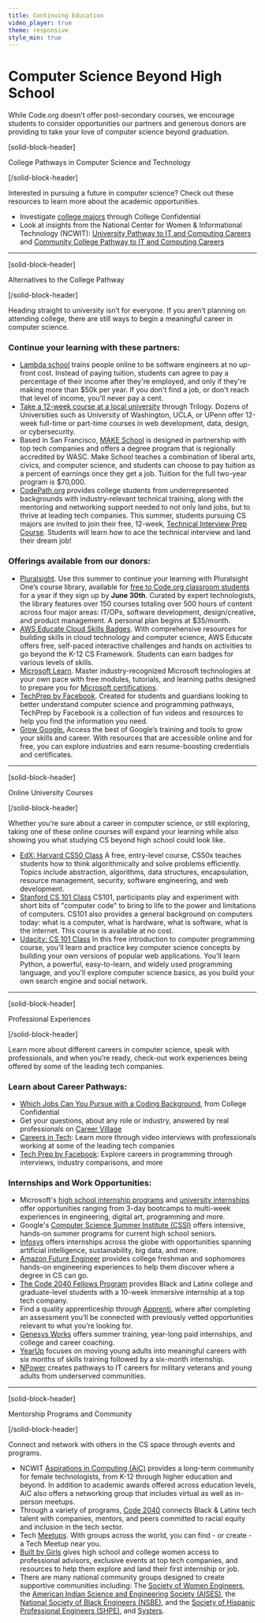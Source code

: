 ```yaml
---
title: Continuing Education
video_player: true
theme: responsive
style_min: true
---
```

#  Computer Science Beyond High School

While Code.org doesn’t offer post-secondary courses, we encourage students to consider opportunities our partners and generous donors are providing to take your love of computer science beyond graduation.

[solid-block-header]

College Pathways in Computer Science and Technology

[/solid-block-header]

Interested in pursuing a future in computer science? Check out these resources to learn more about the academic opportunities.

- Investigate [college majors](https://talk.collegeconfidential.com/college-majors/) through College Confidential
- Look at insights from the National Center for Women & Informational Technology (NCWIT): [University Pathway to IT and Computing Careers](https://www.ncwit.org/resources/university-pathway-it-and-computing-careers) and [Community College Pathway to IT and Computing Careers](https://www.ncwit.org/resources/community-college-pathway-it-and-computing-careers)

<hr />

[solid-block-header]

Alternatives to the College Pathway

[/solid-block-header]

Heading straight to university isn’t for everyone. If you aren’t planning on attending college, there are still ways to begin a meaningful career in computer science. 

###  Continue your learning with these partners:
- [Lambda school](https://lambdaschool.com/code-org/?clickid=WwT36g1nlxyJR4n0EkzjZTwgUklzL-X9W1lFWE0&irgwc=1&utm_medium=affiliate&utm_campaign=1409860&utm_source=impact)  trains people online to be software engineers at no up-front cost. Instead of paying tuition, students can agree to pay a percentage of their income after they're employed, and only if they're making more than $50k per year. If you don't find a job, or don't reach that level of income, you'll never pay a cent.
- [Take a 12-week course at a local university](https://www.trilogyed.com/)  through Trilogy. Dozens of Universities such as University of Washington, UCLA, or UPenn offer 12-week full-time or part-time courses in web development, data, design, or cybersecurity.
- Based in San Francisco, [MAKE School](https://www.makeschool.com/) is designed in partnership with top tech companies and offers a degree program that is regionally accredited by WASC. Make School teaches a combination of liberal arts, civics, and computer science, and students can choose to pay tuition as a percent of earnings once they get a job. Tuition for the full two-year program is $70,000.
- [CodePath.org](http://codepath.org/) provides college students from underrepresented backgrounds with industry-relevant technical training, along with the mentoring and networking support needed to not only land jobs, but to thrive at leading tech companies. This summer, students pursuing CS majors are invited to join their free, 12-week, [Technical Interview Prep Course](https://codepath.org/classes/interviewprep?utm_source=email&utm_campaign=codeorg). Students will learn how to ace the technical interview and land their dream job!


### Offerings available from our donors:
- [Pluralsight](https://www.pluralsight.com/). Use this summer to continue your learning with Pluralsight One’s course library, available for [free to Code.org classroom students](https://code.org/pluralsight) for a year if they sign up by **June 30th**. Curated by expert technologists, the library features over 150 courses totaling over 500 hours of content across four major areas: IT/OPs, software development, design/creative, and product management. A personal plan begins at $35/month. 
- [AWS Educate Cloud Skills Badges](https://aws.amazon.com/education/awseducate/code-org/). With comprehensive resources for building skills in cloud technology and computer science, AWS Educate offers free, self-paced interactive challenges and hands on activities to go beyond the K-12 CS Framework. Students can earn badges for various levels of skills.
- [Microsoft Learn](https://docs.microsoft.com/en-us/learn/). Master industry-recognized Microsoft technologies at your own pace with free modules, tutorials, and learning paths designed to prepare you for [Microsoft certifications](https://www.microsoft.com/learning/certification-overview.aspx).
- [TechPrep by Facebook](https://techprep.org/get-started/). Created for students and guardians looking to better understand computer science and programming pathways, TechPrep by Facebook is a collection of fun videos and resources to help you find the information you need.
- [Grow Google.](https://grow.google/) Access the best of Google’s training and tools to grow your skills and career. With resources that are accessible online and for free, you can explore industries and earn resume-boosting credentials and certificates.


<hr />

[solid-block-header]

Online University Courses

[/solid-block-header]

Whether you’re sure about a career in computer science, or still exploring, taking one of these online courses will expand your learning while also showing you what studying CS beyond high school could look like.  

- [EdX: Harvard CS50 Class](https://www.edx.org/course/cs50s-introduction-computer-science-harvardx-cs50x) A free, entry-level course, CS50x teaches students how to think algorithmically and solve problems efficiently. Topics include abstraction, algorithms, data structures, encapsulation, resource management, security, software engineering, and web development.
- [Stanford CS 101 Class](https://lagunita.stanford.edu/courses/Engineering/CS101/Summer2014/about) CS101, participants play and experiment with short bits of "computer code" to bring to life to the power and limitations of computers. CS101 also provides a general background on computers today: what is a computer, what is hardware, what is software, what is the internet. This course is available at no cost.  
- [Udacity: CS 101 Class](https://www.udacity.com/course/intro-to-computer-science--cs101) In this free introduction to computer programming course, you’ll learn and practice key computer science concepts by building your own versions of popular web applications. You’ll learn Python, a powerful, easy-to-learn, and widely used programming language, and you’ll explore computer science basics, as you build your own search engine and social network. 

<hr/>

[solid-block-header]

Professional Experiences

[/solid-block-header]

Learn more about different careers in computer science, speak with professionals, and when you’re ready, check-out work experiences being offered by some of the leading tech companies. 

### Learn about Career Pathways:
- [Which Jobs Can You Pursue with a Coding Background](https://www.collegeconfidential.com/articles/which-jobs-can-you-pursue-with-a-coding-background/), from College Confidential
- Get your questions, about any role or industry, answered by real professionals on [Career Village](https://www.careervillage.org/)
- [Careers in Tech](https://code.org/careers-in-tech): Learn more through video interviews with professionals working at some of the leading tech companies
- [Tech Prep by Facebook](https://techprep.org/why/): Explore careers in programming through interviews, industry comparisons, and more



### Internships and Work Opportunities: 

- Microsoft's [high school internship programs](https://careers.microsoft.com/us/en/ushighschoolprogram) and [university internships](https://careers.microsoft.com/us/en/usuniversityinternship) offer opportunities ranging from 3-day bootcamps to multi-week experiences in engineering, digital art, programming and more. 
- Google's [Computer Science Summer Institute (CSSI)](https://buildyourfuture.withgoogle.com/programs/computer-science-summer-institute/#!?detail-content-tabby_activeEl=overview) offers intensive, hands-on summer programs for current high school seniors. 
- [Infosys](https://www.infosys.com/instep/internship/) offers internships across the globe with opportunities spanning artificial intelligence, sustainability, big data, and more. 
- [Amazon Future Engineer](https://www.amazon.jobs/en/landing_pages/amazonfutureengineer) provides college freshman and sophomores hands-on engineering experiences to help them discover where a degree in CS can go. 
- [The Code 2040 Fellows Program](http://www.code2040.org/fellows-program) provides Black and Latinx college and graduate-level students with a 10-week immersive internship at a top tech company.  
- Find a quality apprenticeship through [Apprenti](https://apprenticareers.org/), where after completing an assessment you’ll be connected with previously vetted opportunities relevant to what you’re looking for. 
- [Genesys Works](https://www.genesysworks.org/) offers summer training, year-long paid internships, and college and career coaching. 
- [YearUp](https://www.yearup.org/) focuses on moving young adults into meaningful careers with six months of skills training followed by a six-month internship. 
- [NPower](https://www.npower.org/) creates pathways to IT careers for military veterans and young adults from underserved communities.

<hr/>

[solid-block-header]

Mentorship Programs and Community

[/solid-block-header]

Connect and network with others in the CS space through events and programs.

- NCWIT [Aspirations in Computing (AiC)](https://www.aspirations.org/aspirations-computing) provides a long-term community for female technologists, from K-12 through higher education and beyond. In addition to academic awards offered across education levels, AiC also offers a networking group that includes virtual as well as in-person meetups. 
- Through a variety of programs, [Code 2040](http://www.code2040.org/) connects Black & Latinx tech talent with companies, mentors, and peers committed to racial equity and inclusion in the tech sector.
- Tech [Meetups](https://www.meetup.com/find/tech/). With groups across the world, you can find - or create - a Tech Meetup near you.
- [Built by Girls](https://www.builtbygirls.com/) gives high school and college women access to professional advisors, exclusive events at top tech companies, and resources to help them explore and land their first internship or job.
- There are many national community groups designed to create supportive communities including: The [Society of Women Engineers](http://societyofwomenengineers.swe.org/), the [American Indian Science and Engineering Society (AISES)](http://www.aises.org/), the [National Society of Black Engineers (NSBE)](http://www.nsbe.org/home.aspx), and the [Society of Hispanic Professional Engineers (SHPE)](https://shpe.org/), and [Systers](https://anitab.org/systers/).